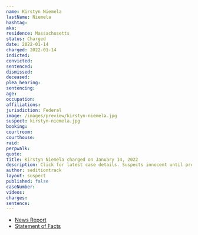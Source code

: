 ```yaml
---
name: Kirstyn Niemela
lastName: Niemela
hashtag:
aka:
residence: Massachusetts
status: Charged
date: 2022-01-14
charged: 2022-01-14
indicted:
convicted:
sentenced:
dismissed:
deceased:
plea_hearing:
sentencing:
age:
occupation:
affiliations:
jurisdiction: Federal
image: /images/preview/kirstyn-niemela.jpg
suspect: kirstyn-niemela.jpg
booking:
courtroom:
courthouse:
raid:
perpwalk:
quote:
title: Kirstyn Niemela charged on January 14, 2022
description: Click for latest case details. Suspects innocent until proven guilty.
author: seditiontrack
layout: suspect
published: false
caseNumber:
videos:
charges:
sentence:
---
```


- [News Report]()
- [Statement of Facts](https://extremism.gwu.edu/sites/g/files/zaxdzs2191/f/Kirstyn%20Niemela%20and%20Stefanie%20Nicole%20Chiguer%20Statement%20of%20Facts.pdf)
